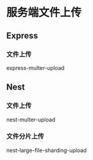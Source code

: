 # 服务端文件上传

## Express

### 文件上传
express-multer-upload

## Nest

### 文件上传
nest-multer-upload

### 文件分片上传
nest-large-file-sharding-upload
